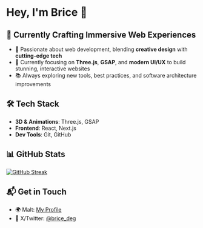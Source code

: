 # Hey, I'm Brice 👋

## 🎨 Currently Crafting Immersive Web Experiences  

- 🚀 Passionate about web development, blending **creative design** with **cutting-edge tech**  
- 🎯 Currently focusing on **Three.js**, **GSAP**, and **modern UI/UX** to build stunning, interactive websites  
- 📚 Always exploring new tools, best practices, and software architecture improvements  

## 🛠️ Tech Stack  

- **3D & Animations**: Three.js, GSAP  
- **Frontend**: React, Next.js  
- **Dev Tools**: Git, GitHub  

## 📊 GitHub Stats  

[![GitHub Streak](https://streak-stats.demolab.com?user=bdeguigne&theme=dark&hide_border=true)](https://git.io/streak-stats)  

## 📬 Get in Touch  

- 🌍 Malt: [My Profile](https://www.malt.fr/profile/bricedeguigne)  
- 💬 X/Twitter: [@brice_deg]([https://x.com/ton_handle](https://x.com/brice_deg))  
